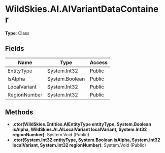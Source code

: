 ﻿# WildSkies.AI.AIVariantDataContainer

**Type**: Class

## Fields

| Name | Type | Access |
|------|------|--------|
| EntityType | System.Int32 | Public |
| IsAlpha | System.Boolean | Public |
| LocalVariant | System.Int32 | Public |
| RegionNumber | System.Int32 | Public |

## Methods

- **.ctor(WildSkies.Entities.AIEntityType entityType, System.Boolean isAlpha, WildSkies.AI.AILocalVariant localVariant, System.Int32 regionNumber)**: System.Void (Public)
- **.ctor(System.Int32 entityType, System.Boolean isAlpha, System.Int32 localVariant, System.Int32 regionNumber)**: System.Void (Public)

